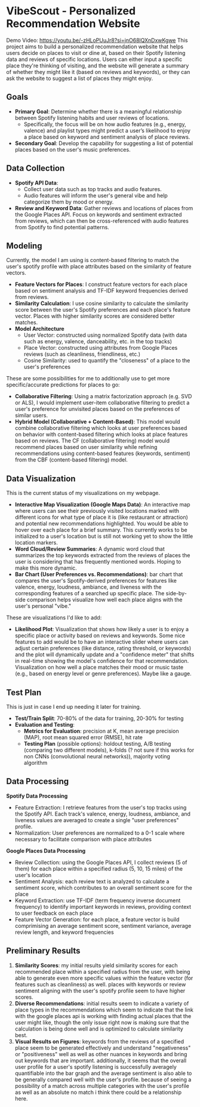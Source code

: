 # VibeScout - Personalized Recommendation Website
Demo Video: https://youtu.be/-zHLoPUuJr8?si=jnO68lQXnDxwKgwe
This project aims to build a personalized recommendation website that helps users decide on places to visit or dine at, based on their Spotify listening data and reviews of specific locations. Users can either input a specific place they're thinking of visiting, and the website will generate a summary of whether they might like it (based on reviews and keywords), or they can ask the website to suggest a list of places they might enjoy.

## Goals
- **Primary Goal**: Determine whether there is a meaningful relationship between Spotify listening habits and user reviews of locations.
  - Specifically, the focus will be on how audio features (e.g., energy, valence) and playlist types might predict a user’s likelihood to enjoy a place based on keyword and sentiment analysis of place reviews.
- **Secondary Goal**: Develop the capability for suggesting a list of potential places based on the user's music preferences.

## Data Collection
- **Spotify API Data**:
  - Collect user data such as top tracks and audio features.
  - Audio features will inform the user's general vibe and help categorize them by mood or energy.
- **Review and Keyword Data**: Gather reviews and locations of places from the Google Places API. Focus on keywords and sentiment extracted from reviews, which can then be cross-referenced with audio features from Spotify to find potential patterns.


## Modeling
Currently, the model I am using is content-based filtering to match the user's spotify profile with place attributes based on the similarity of feature vectors.
- **Feature Vectors for Places**: I construct feature vectors for each place based on sentiment analysis and TF-IDF keyword frequencies derived from reviews.
- **Similarity Calculation**: I use cosine similarity to calculate the similarity score between the user's Spotify preferences and each place's feature vector. Places with higher similarity scores are considered better matches.
- **Model Architecture**
  - User Vector: constructed using normalized Spotify data (with data such as energy, valence, danceability, etc. in the top tracks)
  - Place Vector: constructed using attributes from Google Places reviews (such as cleanliness, friendliness, etc.)
  - Cosine Similarity: used to quantify the "closeness" of a place to the user's preferences

These are some possibilities for me to additionally use to get more specific/accurate predictions for places to go:
- **Collaborative Filtering**: Using a matrix factorization approach (e.g. SVD or ALS), I would implement user-item collaborative filtering to predict a user's preference for unvisited places based on the preferences of similar users.
- **Hybrid Model (Collaborative + Content-Based)**: This model would combine collaborative filtering which looks at user preferences based on behavior with content-based filtering which looks at place features based on reviews. The CF (collaborative filtering) model would recommend places based on user similarity while refining recommendations using content-based features (keywords, sentiment) from the CBF (content-based filtering) model.

## Data Visualization
This is the current status of my visualizations on my webpage.
- **Interactive Map Visualization (Google Maps Data)**: An interactive map where users can see their previously visited locations marked with different icons for what type of place it is (like restaurant or attraction) and potential new recommendations highlighted. You would be able to hover over each place for a brief summary. This currently works to be initialized to a user's location but is still not working yet to show the little location markers.
- **Word Cloud/Review Summaries**: A dynamic word cloud that summarizes the top keywords extracted from the reviews of places the user is considering that has frequently mentioned words. Hoping to make this more dynamic.
- **Bar Chart (User Preferences vs. Recommendations)**: bar chart that compares the user's Spotify-derived preferences for features like valence, energy, loudness, ambiance, and liveness with the corresponding features of a searched up specific place. The side-by-side comparison helps visualize how well each place aligns with the user's personal "vibe."

These are visualizations I'd like to add:
- **Likelihood Plot**: Visualization that shows how likely a user is to enjoy a specific place or activity based on reviews and keywords. Some nice features to add would be to have an interactive slider where users can adjust certain preferences (like distance, rating threshold, or keywords) and the plot will dynamically update and a "confidence meter" that shifts in real-time showing the model's confidence for that recommendation. Visualization on how well a place matches their mood or music taste (e.g., based on energy level or genre preferences). Maybe like a gauge.

## Test Plan
This is just in case I end up needing it later for training.
- **Test/Train Split**: 70-80% of the data for training, 20-30% for testing
- **Evaluation and Testing**:
  - **Metrics for Evaluation**: precision at K, mean average precision (MAP), root mean squared error (RMSE), hit rate
  - **Testing Plan** (possible options): holdout testing, A/B testing (comparing two different models), k-folds (? not sure if this works for non CNNs (convolutional neural networks)), majority voting algorithm

## Data Processing
**Spotify Data Processing**
- Feature Extraction: I retrieve features from the user's top tracks using the Spotify API. Each track's valence, energy, loudness, ambiance, and liveness values are averaged to create a single "user preferences" profile.
- Normalization: User preferences are normalized to a 0-1 scale where necessary to facilitate comparison with place attributes

**Google Places Data Processing**
- Review Collection: using the Google Places API, I collect reviews (5 of them) for each place within a specified radius (5, 10, 15 miles) of the user's location
- Sentiment Analysis: each review text is analyzed to calculate a sentiment score, which contributes to an overall sentiment score for the place
- Keyword Extraction: use TF-IDF (term frequency inverse document frequency) to identify important keywords in reviews, providing context to user feedback on each place
- Feature Vector Generation: for each place, a feature vector is build comprimising an average sentiment score, sentiment variance, average review length, and keyword frequencies

## Preliminary Results
1. **Similarity Scores**: my initial results yield similarity scores for each recommended place within a specified radius from the user, with being able to generate even more specific values within the feature vector (for features such as cleanliness) as well. places with keywords or review sentiment aligning with the user's spotify profile seem to have higher scores.
2. **Diverse Recommendations**: initial results seem to indicate a variety of place types in the recommendations which seem to indicate that the link with the google places api is working with finding actual places that the user might like, though the only issue right now is making sure that the calculation is being done well and is optimized to calculate similarity best.
3. **Visual Results on Figures**: keywords from the reviews of a specified place seem to be generated effectively and understand "negativeness" or "positiveness" well as well as other nuances in keywords and bring out keywords that are important. additionally, it seems that the overall user profile for a user's spotify listening is successfully averagely quantifiable into the bar graph and the average sentiment is also able to be generally compared well with the user's profile. because of seeing a possibility of a match across multiple categories with the user's profile as well as an absolute no match i think there could be a relationship here.
